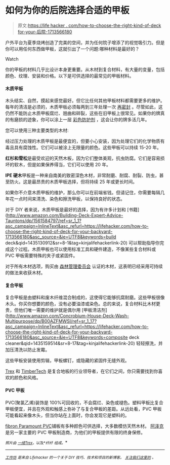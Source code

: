 # 如何为你的后院选择合适的甲板

> 原文:[https://life hacker . com/how-to-choose-the-right-kind-of-deck for-your-后院-1713566180](https://lifehacker.com/how-to-choose-the-right-kind-of-deck-for-your-backyard-1713566180)

户外平台为夏季烧烤创造了完美的空间，并为任何院子增添了的视觉吸引力。但是你可以用任何东西做甲板，这就引出了一个问题:哪种材料是最好的？

Watch

你的甲板的材料几乎比设计本身更重要。从木材到复合材料，有大量的变量，包括颜色、纹理、安装和价格。以下是可供选择的最常见的甲板材料。

#### 木质甲板

木头结实、自然，摸起来感觉最好。但它比任何其他甲板材料都需要更多的维护。每年的清洁是必须的，木质甲板必须每两到三年处理一次 [再密封](https://lifehacker.com/clean-and-reseal-your-wood-deck-just-in-time-for-summer-1695910361) 。尽管如此，这仍然不能防止木质甲板腐烂、翘曲和碎裂，这些在旧甲板上很常见。如果你的牌真的有磨损的迹象，你可以涂上一层 [彩色防护剂](https://lifehacker.com/refresh-your-concrete-patio-with-a-color-and-protectant-1689811669) ，这会让你的牌多活几年。

您可以使用三种主要类型的木材:

经过压力处理的木质甲板是最便宜的，但要小心安装，因为处理它们的化学物质有毒且具有腐蚀性。它们可以被涂上无限量的颜色。这些甲板可以持续 15-20 年。

**红杉和雪松**是最受欢迎的天然木板，因为它们整体美观，抗虫防腐。它们是容易损坏的软木，但是如果保养得当，它们可以使用 20 年。

**IPE 硬木**甲板是一种来自南美的致密深色木材，非常耐磨、耐腐、耐裂、防虫，甚至防火。这是最昂贵的木质甲板选择，但将持续 25 年或更长时间。

如果你不介意木质甲板的维护，那么你可以在前端省钱。但请记住，你需要每隔几年花一点时间来清洗、染色和擦洗甲板，以保持良好的状态。

对于 DIY 者来说，木质甲板是最好的选择，因为有许多计划和 [书籍](http://www.amazon.com/Building-Deck-Expert-Advice-Tauntons/dp/1561584797/ref=sr_1_1?asc_campaign=InlineText&asc_refurl=https://lifehacker.com/how-to-choose-the-right-kind-of-deck-for-your-backyard-1713566180&asc_source=&ie=UTF8&keywords=build deck&qid=1435130912&sr=8-1&tag=kinjalifehackerlink-20) 可以帮助指导你完成这个过程。木质甲板也可以使用标准工具和硬件建造，不像某些复合材料或 PVC 甲板需要特殊的夹子或紧固件。

对于所有木材选项，购买由 [森林管理委员会](https://us.fsc.org/) 认证的木材，这表明已经采用可持续的做法来收获木材。

#### 复合甲板

复合甲板是由塑料和废木纤维混合制成的，这使得它能够抗腐耐磨。这些甲板很像木头。你买你想要的颜色，没有必要油漆或染色。总的来说，复合材料比木材更贵，但他们唯一需要的维护就是偶尔用 [甲板清洁剂](http://www.amazon.com/Concrobium-House-Deck-Wash-Multipurpose/dp/B00AZFMWSI/ref=sr_1_17?asc_campaign=InlineText&asc_refurl=https://lifehacker.com/how-to-choose-the-right-kind-of-deck-for-your-backyard-1713566180&asc_source=&ie=UTF8&keywords=composite deck cleaner&qid=1435159514&sr=8-17&tag=kinjalifehackerlink-20) 轻轻擦洗，并加压清洗以防止发霉。

这些甲板安装使用剪辑，甲板螺钉，或隐藏的紧固件无缝外观。

[Trex](http://www.trex.com/) 和 [TimberTech](http://timbertech.com/) 是复合地板的行业领导者，在它们之间，你只需要找到你喜欢的颜色和风格。

#### PVC 甲板

PVC(聚氯乙烯)装饰是 100%可回收的，不会腐烂、染色或褪色。塑料甲板比复合甲板便宜，并且在外观和触感上弥补了与复合甲板的差距。从远处看，PVC 甲板可能看起来像木头，但当你站在上面时，你会发现它是塑料的。

[fibron Paramount PVC](https://www.fiberondecking.com/products/decking/paramount-decking)铺板有多种颜色可供选择，大多数模仿天然木材。 [阿泽克](http://www.azek.com/) 是另一家主要的 PVC 甲板制造商，为他们的甲板提供有限的终身保修。

<small>*照片由*</small> [<small>*一绮*</small>](https://www.flickr.com/photos/57412095@N05/12781278445/in/photolist-ktroMK-28yxk2-28CYJC-7TtuwW-28CYMf-ch2Ma3-ch2Lnd-9H7cLD-6RPnBQ-aN731k-aN74d4-aN77sP-pDqN6b-oZ2vUo-4NVhki-4Gxh5g-kkvwS-itQnq4-3nvokn-6AEDxJ-88p3CQ-JdkZA-88kPXF-9baSck-7Tqe2B-crDdnL-crDdcq-6QGKWC-6QBUcZ-6QCMvi-6QBTbK-6QBS3t-6QHa4f-6QG38Q-6QD48n-6QCV4R-6QFF6L-6QH9uj-6QD3nB-6QFVts-7USoZt-7UVJmU-7UVGHA-7UVGjN-7USrDH-cKJ3X3-7UVoXu-7UVpgE-7TqdYP-7TqdX8)<small></small>*[<small>*Trex*</small>](http://www.trex.com/)<small>*，以及*</small><small>*纤纤*</small> <small>*组成。*</small>*

* * *

*[*<small>工作坊</small>*](http://workshop.lifehacker.com/) *<small>是来自 Lifehacker 的一个关于 DIY 技巧、技术和项目的新博客。</small>* [*<small>关注我们这里的</small>*](https://twitter.com/WorkshopLH) <small>*。*</small>*